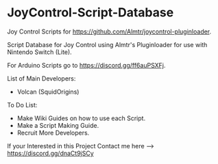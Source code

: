 # JoyControl-Script-Database
Joy Control Scripts for https://github.com/Almtr/joycontrol-pluginloader.

Script Database for Joy Control using Almtr's Pluginloader for use with Nintendo Switch (Lite).

For Arduino Scripts go to https://discord.gg/ff6auPSXFj.

List of Main Developers:

- Volcan (SquidOrigins)

To Do List:

- Make Wiki Guides on how to use each Script.
- Make a Script Making Guide.
- Recruit More Developers.

If your Interested in this Project Contact me here --> https://discord.gg/dnaCt9jSCy
